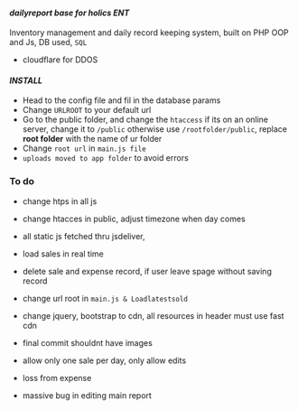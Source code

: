 #### **_dailyreport base for holics ENT_**

Inventory management and daily record keeping system, built on PHP OOP and Js, DB used, `SQL`

- cloudflare for DDOS

#### **_INSTALL_**

- Head to the config file and fil in the database params
- Change `URLROOT` to your default url
- Go to the public folder, and change the `htaccess` if its on an online server, change it to `/public` otherwise use `/rootfolder/public`, replace **root folder** with the name of ur folder
- Change `root url` in `main.js file`
- `uploads moved to app folder` to avoid errors

### To do

- change htps in all js

- change htacces in public, adjust timezone when day comes

- all static js fetched thru jsdeliver,

- load sales in real time

- delete sale and expense record, if user leave spage without saving record

- change url root in `main.js & Loadlatestsold`

- change jquery, bootstrap to cdn, all resources in header must use fast cdn

- final commit shouldnt have images

- allow only one sale per day, only allow edits

- loss from expense

- massive bug in editing main report
